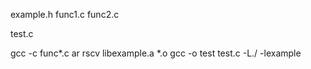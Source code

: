 example.h
func1.c
func2.c

test.c

gcc -c func*.c
ar rscv libexample.a *.o
gcc -o test test.c -L./ -lexample
